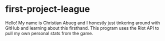 # first-project-league

Hello! My name is Christian Abueg and I honestly just tinkering around with GitHub and learning about this firsthand. This program 
uses the Riot API to pull my own personal stats from the game.
